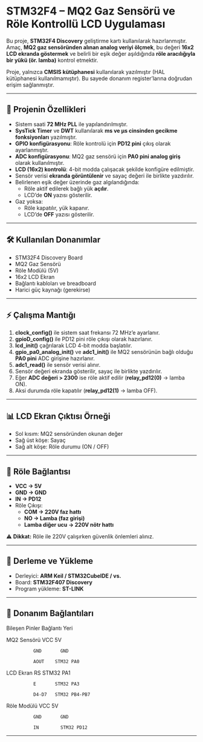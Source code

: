 # STM32F4 – MQ2 Gaz Sensörü ve Röle Kontrollü LCD Uygulaması

Bu proje, **STM32F4 Discovery** geliştirme kartı kullanılarak hazırlanmıştır. Amaç, **MQ2 gaz sensöründen alınan analog veriyi ölçmek**, bu değeri **16x2 LCD ekranda göstermek** ve belirli bir eşik değer aşıldığında **röle aracılığıyla bir yükü (ör. lamba)** kontrol etmektir.  

Proje, yalnızca **CMSIS kütüphanesi** kullanılarak yazılmıştır (HAL kütüphanesi kullanılmamıştır). Bu sayede donanım register’larına doğrudan erişim sağlanmıştır.

---

## 🚀 Projenin Özellikleri

- Sistem saati **72 MHz PLL** ile yapılandırılmıştır.  
- **SysTick Timer** ve **DWT** kullanılarak **ms ve µs cinsinden gecikme fonksiyonları** yazılmıştır.  
- **GPIO konfigürasyonu**: Röle kontrolü için **PD12 pini** çıkış olarak ayarlanmıştır.  
- **ADC konfigürasyonu**: MQ2 gaz sensörü için **PA0 pini analog giriş** olarak kullanılmıştır.  
- **LCD (16x2) kontrolü**: 4-bit modda çalışacak şekilde konfigüre edilmiştir.  
- Sensör verisi **ekranda görüntülenir** ve sayaç değeri ile birlikte yazdırılır.  
- Belirlenen eşik değer üzerinde gaz algılandığında:
  - Röle aktif edilerek bağlı yük **açılır**.  
  - LCD’de **ON** yazısı gösterilir.  
- Gaz yoksa:
  - Röle kapatılır, yük kapanır.  
  - LCD’de **OFF** yazısı gösterilir.  

---

## 🛠 Kullanılan Donanımlar

- STM32F4 Discovery Board  
- MQ2 Gaz Sensörü  
- Röle Modülü (5V)  
- 16x2 LCD Ekran  
- Bağlantı kabloları ve breadboard  
- Harici güç kaynağı (gerekirse)  

---

## ⚡ Çalışma Mantığı

1. **clock_config()** ile sistem saat frekansı 72 MHz’e ayarlanır.  
2. **gpioD_config()** ile PD12 pini röle çıkışı olarak hazırlanır.  
3. **lcd_init()** çağrılarak LCD 4-bit modda başlatılır.  
4. **gpio_pa0_analog_init()** ve **adc1_init()** ile MQ2 sensörünün bağlı olduğu **PA0 pini** ADC girişine hazırlanır.  
5. **adc1_read()** ile sensör verisi alınır.  
6. Sensör değeri ekranda gösterilir, sayaç ile birlikte yazdırılır.  
7. Eğer **ADC değeri > 2300** ise röle aktif edilir (**relay_pd12(0)** → lamba ON).  
8. Aksi durumda röle kapatılır (**relay_pd12(1)** → lamba OFF).  

---

## 📊 LCD Ekran Çıktısı Örneği

- Sol kısım: MQ2 sensöründen okunan değer  
- Sağ üst köşe: Sayaç  
- Sağ alt köşe: Röle durumu (ON / OFF)  

---

## 🔌 Röle Bağlantısı

- **VCC → 5V**  
- **GND → GND**  
- **IN → PD12**  
- Röle Çıkışı:
  - **COM → 220V faz hattı**  
  - **NO → Lamba (faz girişi)**  
  - **Lamba diğer ucu → 220V nötr hattı**  

⚠️ **Dikkat:** Röle ile 220V çalışırken güvenlik önlemleri alınız.  

---

## 📝 Derleme ve Yükleme

- Derleyici: **ARM Keil / STM32CubeIDE / vs.**  
- Board: **STM32F407 Discovery**  
- Program yükleme: **ST-LINK**  

---

## 📌 Donanım Bağlantıları

Bileşen	      Pinler	Bağlantı Yeri

MQ2 Sensörü  	VCC    	5V

              GND    	GND
              
              AOUT	  STM32 PA0
              
LCD Ekran	    RS	    STM32 PA1

              E	      STM32 PA3
              
              D4-D7	  STM32 PB4-PB7
              
Röle Modülü  	VCC	    5V

              GND	    GND
              
              IN	    STM32 PD12

---
